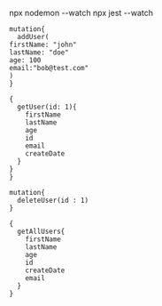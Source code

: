 npx nodemon --watch
npx jest --watch

``` 
mutation{
  addUser(
firstName: "john"
lastName: "doe"
age: 100
email:"bob@test.com"
)
}
```

``` 
{
  getUser(id: 1){
    firstName
    lastName
    age
    id
    email
    createDate
  }
}
}
```

``` 
mutation{
  deleteUser(id : 1)
}
```

``` 
{
  getAllUsers{
    firstName
    lastName
    age
    id
    createDate
    email
  }
}
```
